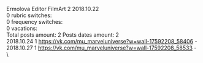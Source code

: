Ermolova	Editor FilmArt 2 2018.10.22\
0 rubric switches:\
0 frequency switches:\
0 vacations:\
Total posts amount: 2	Posts dates amount: 2\
2018.10.24 1 https://vk.com/mu_marveluniverse?w=wall-17592208_58406 -	\
2018.10.27 1 https://vk.com/mu_marveluniverse?w=wall-17592208_58533 -	\
